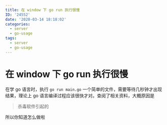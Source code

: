 ```yaml
---
title: 在 window 下 go run 执行很慢
ID: '24552'
date: '2020-03-14 18:18:02'
categories:
  - server
  - go-usage
tags:
  - server
  - go-usage
---
```


# 在 window 下 go run 执行很慢

在学 go 语言时，执行 `go run main.go` 一个简单的文件，需要等待几秒钟才出现结果，理论上 go 语言编译过程应该很快才对。查阅了相关资料，大概原因是

> 杀毒软件引起的

所以你知道怎么做啦
 
 
 
 
 
 
 
 
 
 
 
 
 
 
 
 
 
 
 
 
 
 
 
 
